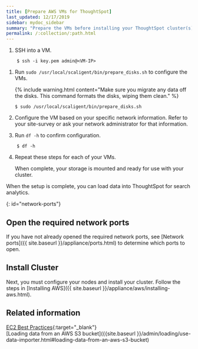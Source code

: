 ```yaml
---
title: [Prepare AWS VMs for ThoughtSpot]
last_updated: 12/17/2019
sidebar: mydoc_sidebar
summary: "Prepare the VMs before installing your ThoughtSpot cluster(s)."
permalink: /:collection/:path.html
---
```

1. SSH into a VM.
```
    $ ssh -i key.pem admin@<VM-IP>
```
1. Run `sudo /usr/local/scaligent/bin/prepare_disks.sh` to configure the VMs.

    {% include warning.html content="Make sure you migrate any data off the disks. This command formats the disks, wiping them clean." %}
    ```
    $ sudo /usr/local/scaligent/bin/prepare_disks.sh
    ```
2. Configure the VM based on your specific network information. Refer to your site-survey or ask your network administrator for that information.

3. Run `df -h` to confirm configuration.
```
    $ df -h
```
4. Repeat these steps for each of your VMs.

   When complete, your storage is mounted and ready for use with your cluster.

When the setup is complete, you can load data into ThoughtSpot for search analytics.    

{: id="network-ports"}
## Open the required network ports

 If you have not already opened the required network ports, see [Network ports]({{ site.baseurl }}/appliance/ports.html) to determine which ports to open.

## Install Cluster
Next, you must configure your nodes and install your cluster. Follow the steps in [Installing AWS]({{ site.baseurl }}/appliance/aws/installing-aws.html).

## Related information  

[EC2 Best Practices](http://docs.aws.amazon.com/AWSEC2/latest/UserGuide/ec2-best-practices.html){:target="_blank"}  
[Loading data from an AWS S3 bucket]({{site.baseurl }}/admin/loading/use-data-importer.html#loading-data-from-an-aws-s3-bucket)
